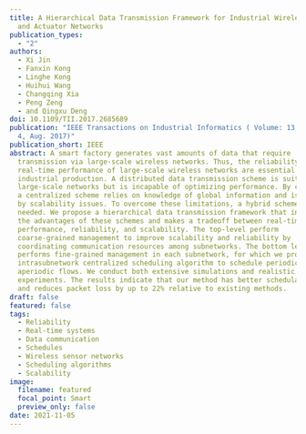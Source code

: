 ```yaml
---
title: A Hierarchical Data Transmission Framework for Industrial Wireless Sensor
  and Actuator Networks
publication_types:
  - "2"
authors:
  - Xi Jin
  - Fanxin Kong
  - Linghe Kong
  - Huihui Wang
  - Changqing Xia
  - Peng Zeng
  - and Qingxu Deng
doi: 10.1109/TII.2017.2685689
publication: "IEEE Transactions on Industrial Informatics ( Volume: 13, Issue:
  4, Aug. 2017)"
publication_short: IEEE
abstract: A smart factory generates vast amounts of data that require
  transmission via large-scale wireless networks. Thus, the reliability and
  real-time performance of large-scale wireless networks are essential for
  industrial production. A distributed data transmission scheme is suitable for
  large-scale networks but is incapable of optimizing performance. By contrast,
  a centralized scheme relies on knowledge of global information and is hindered
  by scalability issues. To overcome these limitations, a hybrid scheme is
  needed. We propose a hierarchical data transmission framework that integrates
  the advantages of these schemes and makes a tradeoff between real-time
  performance, reliability, and scalability. The top-level perform
  coarse-grained management to improve scalability and reliability by
  coordinating communication resources among subnetworks. The bottom level
  performs fine-grained management in each subnetwork, for which we propose an
  intrasubnetwork centralized scheduling algorithm to schedule periodic and
  aperiodic flows. We conduct both extensive simulations and realistic testbed
  experiments. The results indicate that our method has better schedulability
  and reduces packet loss by up to 22% relative to existing methods.
draft: false
featured: false
tags:
  - Reliability
  - Real-time systems
  - Data communication
  - Schedules
  - Wireless sensor networks
  - Scheduling algorithms
  - Scalability
image:
  filename: featured
  focal_point: Smart
  preview_only: false
date: 2021-11-05
---
```

